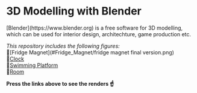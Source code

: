 <h1>3D Modelling with Blender</h1>

<p>[Blender](https://www.blender.org) is a free software for 3D modelling, which can be used for interior design, architechture, game production etc.</p>

*This repository includes the following figures:*<br>
:bug:[Fridge Magnet](#Fridge_Magnet/fridge magnet final version.png)<br>
:bug:[Clock](#Clock/watch.png)<br>
:bug:[Swimming Platform](#swimming_platform)<br>
:bug:[Room](#room)

**Press the links above to see the renders :point_up:**
